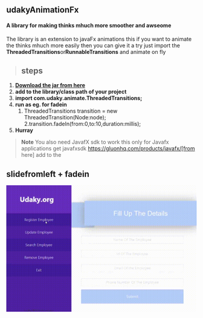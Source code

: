 ## udakyAnimationFx
#### A library for making thinks mhuch more smoother and awseome

 <p>The library is an extension to javaFx animations this if you want to animate the thinks mhuch more easily
 then you can give it a try just import the <strong>ThreadedTransitions</strong>or<strong>RunnableTransitions</strong>
 and animate on fly</p>
 
 > ## steps
 
 1. **[Download the jar from here](https://drive.google.com/open?id=1tE2y7mv41Orjebcx3gH3tuWxk8yVxOU7)**
 2. **add to the library/class path of your project**
 3. **import com.udaky.animate.ThreadedTransitions;**
 4. **run as eg. for fadein**
     1. ThreadedTransitions transition = new ThreadedTransition(Node:node);
     2.transition.fadeIn(from:0,to:10,duration:millis);
  5. **Hurray**
  
  > **Note** You also need JavafX sdk to work this only for Javafx applications
  > get javafxsdk https://gluonhq.com/products/javafx/[from here] add to the 
  
  ## slidefromleft + fadein
  
![](https://github.com/akashkumaryadav/udakyAnimationFx/blob/master/out/img/slidein.gif)
